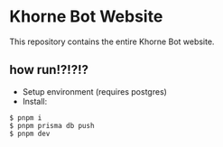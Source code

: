 # Khorne Bot Website

This repository contains the entire Khorne Bot website.

## how run!?!?!?

- Setup environment (requires postgres)
- Install:

```
$ pnpm i
$ pnpm prisma db push
$ pnpm dev
```
